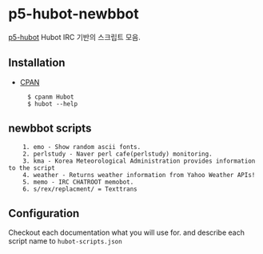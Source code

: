 # p5-hubot-newbbot #

[p5-hubot](https://github.com/aanoaa/p5-hubot)
Hubot IRC 기반의 스크립트 모음.

## Installation ##

- [CPAN](http://search.cpan.org)

        $ cpanm Hubot
        $ hubot --help

## newbbot scripts ##

        1. emo - Show random ascii fonts.
        2. perlstudy - Naver perl cafe(perlstudy) monitoring.
        3. kma - Korea Meteorological Administration provides information to the script
        4. weather - Returns weather information from Yahoo Weather APIs!
        5. memo - IRC CHATROOT memobot.
        6. s/rex/replacment/ = Texttrans

## Configuration ##

Checkout each documentation what you will use for.
and describe each script name to `hubot-scripts.json`
